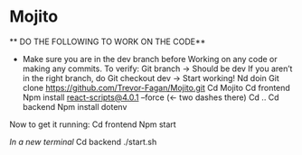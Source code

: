 # Mojito

** DO THE FOLLOWING TO WORK ON THE CODE**
* Make sure you are in the dev branch before 
Working on any code or making any commits. 
To verify:
Git branch  		-> Should be dev
If you aren’t in the right branch, do
Git checkout dev		-> Start working!
Nd doin
Git clone https://github.com/Trevor-Fagan/Mojito.git
Cd Mojito
Cd frontend
Npm install react-scripts@4.0.1 –force  (<- two dashes there)
Cd ..
Cd backend
Npm install dotenv

Now to get it running:
Cd frontend
Npm start

*In a new terminal*
Cd backend
./start.sh
